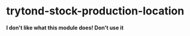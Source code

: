 trytond-stock-production-location
=================================

**I don't like what this module does! Don't use it**
